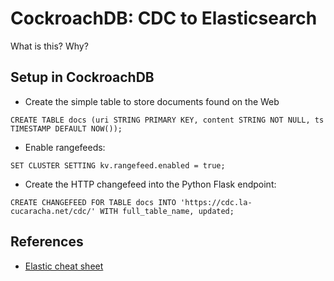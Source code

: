 # CockroachDB: CDC to Elasticsearch

What is this?
Why?

## Setup in CockroachDB

* Create the simple table to store documents found on the Web
```
CREATE TABLE docs (uri STRING PRIMARY KEY, content STRING NOT NULL, ts TIMESTAMP DEFAULT NOW());
```

* Enable rangefeeds:
```
SET CLUSTER SETTING kv.rangefeed.enabled = true;
```

* Create the HTTP changefeed into the Python Flask endpoint:
```
CREATE CHANGEFEED FOR TABLE docs INTO 'https://cdc.la-cucaracha.net/cdc/' WITH full_table_name, updated;
```

## References

* [Elastic cheat sheet](https://gist.github.com/ruanbekker/e8a09604b14f37e8d2f743a87b930f93)

